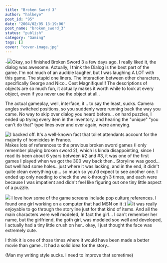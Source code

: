 ```yaml
---
title: "Broken Sword 3"
author: "halkeye"
post_id: "95"
date: "2004/02/05 13:19:06"
post_name: "broken_sword_3"
status: "publish"
category: "Gaming"
tags: []
cover: "cover-image.jpg"
---
```


-![](clip0005.png)Okay, so I finished Broken Sword 3 a few days ago. I really liked it, the dialog was awesome.
Actually, I think the Dialog is the best part of the game. I'm not much of an audible laugher, but I was laughing A LOT with this game. The stupid one liners. The interaction between other characters, specifically George and Nico.. Cest Magnifique!!!
The descriptions of objects are so much fun, it actually makes it worth while to look at every object, even if you never use the object at all..

The actual gameplay, well, interface, it .. to say the least, sucks.
Camera angles switched positions, so you suddenly were running back the way you came.
No way to skip over dialog you heard before... on hard puzzles, I ended up trying every item in the inventory, and hearing the "unique" "you can't do that" type lines over and over again, were annoying.

![I backed off. It's a well-known fact that toilet attendants account for the majority of homicides in France.](clip0028.png)Makes lots of references to the previous broken sword games (I only remember playing broken sword 2), which is kinda disappointing, since I read its been about 6 years between #2 and #3, it was one of the first games I played when we got the 300 way back then..
Storyline was good... but well had some holes.. just where it was lacking, and in the end, it didn't quite clean everything up... so much so you'd expect to see another one.
I ended up only needing to check the walk-through 3 times, and each were because I was impatient and didn't feel like figuring out one tiny little aspect of a puzzle.

![](clip0008.png)
I love how some of the game screens include pop culture references. I found one girl working on a computer that had MSN on it :)
![](clip0024.png)It was really enjoyable to go through the storyline just for that kind of items. And all the main characters were well modeled, In fact the girl... I can't remember her name, but the girlfriend, the goth girl, was modeled soo well and developed, I actually had a tiny little crush on her.. okay, I just thought the face was extremely cute.

I think it is one of those times where it would have been made a better movie than game.. It had a solid idea for the story...

(Man my writing style sucks. I need to improve that sometime)

